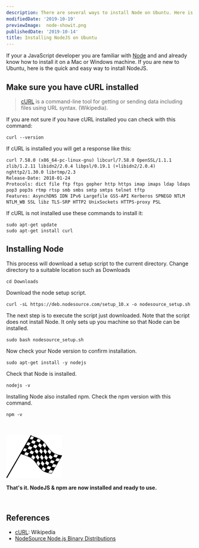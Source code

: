 ```yaml
---
description: There are several ways to install Node on Ubuntu. Here is the quick and easy way to get the latest version of Node installed.
modifiedDate: '2019-10-19'
previewImage:  node-showit.png
publishedDate: '2019-10-14'
title: Installing NodeJS on Ubuntu
---
```


If your a JavaScript developer you are familiar with [Node](https://nodejs.org/en/) and and already know how to install it on a Mac or Windows machine. If you are new to Ubuntu, here is the quick and easy way to install NodeJS.

## Make sure you have cURL installed

> [cURL](https://curl.haxx.se/) is a command-line tool for getting or sending data including files using URL syntax. (Wikipedia).

If you are not sure if you have cURL installed you can check with this command:

```console
curl --version
```
If cURL is installed you will get a response like this:

```console
curl 7.58.0 (x86_64-pc-linux-gnu) libcurl/7.58.0 OpenSSL/1.1.1 zlib/1.2.11 libidn2/2.0.4 libpsl/0.19.1 (+libidn2/2.0.4) nghttp2/1.30.0 librtmp/2.3
Release-Date: 2018-01-24
Protocols: dict file ftp ftps gopher http https imap imaps ldap ldaps pop3 pop3s rtmp rtsp smb smbs smtp smtps telnet tftp 
Features: AsynchDNS IDN IPv6 Largefile GSS-API Kerberos SPNEGO NTLM NTLM_WB SSL libz TLS-SRP HTTP2 UnixSockets HTTPS-proxy PSL 
```

If cURL is not installed use these commands to install it:

```console
sudo apt-get update
sudo apt-get install curl
```

## Installing Node

This process will download a setup script to the current directory. Change directory to a suitable location such as Downloads

```console
cd Downloads
```

Download the node setup script.

```console
curl -sL https://deb.nodesource.com/setup_10.x -o nodesource_setup.sh
```

The next step is to execute the script just downloaded. Note that the script does not install Node. It only sets up you machine so that Node can be installed.

```console
sudo bash nodesource_setup.sh
```

Now check your Node version to confirm installation.

```console
sudo apt-get install -y nodejs
```

Check that Node is installed.

```console
nodejs -v
```

Installing Node also installed npm. Check the npm version with this command.

```console
npm -v
```

<br/>
<br/>
<img src='../../assets/finish-flag.svg' width=150>

**That's it. NodeJS & npm are now installed and ready to use.**

<br/>

## References

- [cURL](https://en.wikipedia.org/wiki/CURL): Wikipedia
- [NodeSource Node.js Binary Distributions](https://github.com/nodesource/distributions/blob/master/README.md)